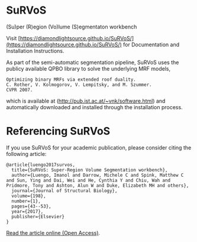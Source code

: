 # SuRVoS
(Su)per (R)egion (Vo)lume (S)egmentaton workbench


Visit [https://diamondlightsource.github.io/SuRVoS/](https://diamondlightsource.github.io/SuRVoS/) for Documentation and Installation Instructions.

As part of the semi-automatic segmentation pipeline, SuRVoS uses the publicy available QPBO library to solve the underlying MRF models,

    Optimizing binary MRFs via extended roof duality.
    C. Rother, V. Kolmogorov, V. Lempitsky, and M. Szummer.
    CVPR 2007. 

which is available at (http://pub.ist.ac.at/~vnk/software.html) and automatically downloaded and installed through the installation process.

# Referencing SuRVoS

If you use SuRVoS for your academic publication, please consider citing the following article:

    @article{luengo2017survos,
      title={SuRVoS: Super-Region Volume Segmentation workbench},
      author={Luengo, Imanol and Darrow, Michele C and Spink, Matthew C and Sun, Ying and Dai, Wei and He, Cynthia Y and Chiu, Wah and Pridmore, Tony and Ashton, Alun W and Duke, Elizabeth MH and others},
      journal={Journal of Structural Biology},
      volume={198},
      number={1},
      pages={43--53},
      year={2017},
      publisher={Elsevier}
    }

[Read the article online (Open Access)](http://www.sciencedirect.com/science/article/pii/S1047847717300308).


